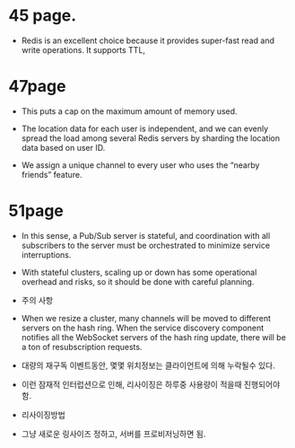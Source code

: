 # 45 page. 
- Redis is an excellent choice because it provides super-fast read and write operations. It supports TTL, 

# 47page
- This puts a cap on the maximum amount of memory used. 
- The location data for each user is independent, and we can evenly spread the load among several Redis servers by sharding the location data based on user ID. 

- We assign a unique channel to every user who uses the “nearby friends” feature.

# 51page
- In this sense, a Pub/Sub server is stateful, and coordination with all subscribers to the server must be orchestrated to minimize service interruptions. 

- With stateful clusters, scaling up or down has some operational overhead and risks, so it should be done with careful planning. 


- 주의 사항
- When we resize a cluster, many channels will be moved to different servers on the
hash ring. When the service discovery component notifies all the WebSocket servers
of the hash ring update, there will be a ton of resubscription requests. 
- 대량의 재구독 이벤트동안, 몇몇 위치정보는 클라이언트에 의해 누락될수 있다. 
- 이런 잠재적 인터럽션으로 인해, 리사이징은 하루중 사용량이 적을때 진행되어야 함.


- 리사이징방법
- 그냥 새로운 링사이즈 정하고, 서버를 프로비저닝하면 됨.

